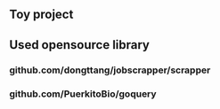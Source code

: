 ## Toy project 

## Used opensource library
### github.com/dongttang/jobscrapper/scrapper
### github.com/PuerkitoBio/goquery

